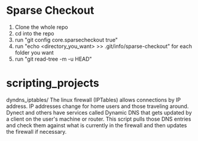 Sparse Checkout
===============

1. Clone the whole repo
2. cd into the repo
3. run "git config core.sparsecheckout true"
4. run "echo <directory_you_want> >> .git/info/sparse-checkout" for each folder you want
5. run "git read-tree -m -u HEAD"

scripting_projects
==================

dyndns_iptables/
	The linux firewall (IPTables) allows connections by IP address. IP addresses change for home users and those traveling around.  Dynect and others have services called Dynamic DNS that gets updated by a client on the user's machine or router.  This script pulls those DNS entries and check them against what is currently in the firewall and then updates the firewall if necessary.


